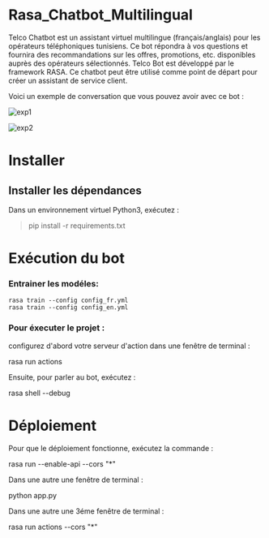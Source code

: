 # Rasa_Chatbot_Multilingual

Telco Chatbot est un assistant virtuel multilingue (français/anglais) pour les opérateurs téléphoniques tunisiens. Ce bot répondra à vos questions et fournira des recommandations sur les offres, promotions, etc. disponibles auprès des opérateurs sélectionnés. 
Telco Bot est développé par le framework RASA. Ce chatbot peut être utilisé comme point de départ pour créer un assistant de service client.

Voici un exemple de conversation que vous pouvez avoir avec ce bot :

![exp1](https://user-images.githubusercontent.com/47745783/185938094-1fc73719-7ac4-4d95-aeb4-44309554be24.PNG)    

![exp2](https://user-images.githubusercontent.com/47745783/185938179-6e0253be-590c-4ef0-8ca1-aff8c4850b3c.PNG)


# Installer 

## Installer les dépendances

Dans un environnement virtuel Python3, exécutez :

> pip install -r requirements.txt
    
# Exécution du bot 

### Entrainer les modéles: 
```
rasa train --config config_fr.yml 
rasa train --config config_en.yml

```

### Pour éxecuter le projet : 

configurez d'abord votre serveur d'action dans une fenêtre de terminal :

rasa run actions 

Ensuite, pour parler au bot, exécutez :

rasa shell --debug

# Déploiement 

Pour que le déploiement fonctionne, exécutez la commande :

rasa run --enable-api --cors "*" 

Dans une autre une fenêtre de terminal :

python app.py 

Dans une autre une 3éme fenêtre de terminal :

rasa run actions --cors "*"
